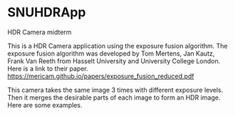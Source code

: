 # SNUHDRApp
HDR Camera midterm

This is a HDR Camera application using the exposure fusion algorithm. 
The exposure fusion algorithm was developed by Tom Mertens, Jan Kautz, Frank Van Reeth from Hasselt University and University College London.  
Here is a link to their paper.  
https://mericam.github.io/papers/exposure_fusion_reduced.pdf

This camera takes the same image 3 times with different exposure levels. Then it merges the desirable parts of each image to form an HDR image.  
Here are some examples.  
